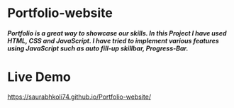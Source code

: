 # Portfolio-website
<h5>Portfolio is a great way to showcase our skills. In this Project I have used HTML, CSS and JavaScript. I have tried to implement various features using JavaScript such as auto fill-up skillbar, Progress-Bar.</h5>


# Live Demo
https://saurabhkoli74.github.io/Portfolio-website/

